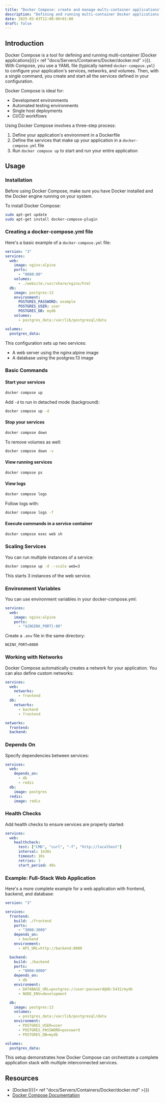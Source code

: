 ```yaml
---
title: "Docker Compose: create and manage multi-container applications"
description: "Defining and running multi-container Docker applications with Docker Compose"
date: 2025-05-03T12:00:00+01:00
draft: false
---
```


## Introduction

Docker Compose is a tool for defining and running multi-container [Docker applications]({{< ref "docs/Servers/Containers/Docker/docker.md" >}}). With Compose, you use a YAML file (typically named `docker-compose.yml`) to configure your application's services, networks, and volumes. Then, with a single command, you create and start all the services defined in your configuration.

Docker Compose is ideal for:

- Development environments
- Automated testing environments
- Single host deployments
- CI/CD workflows

Using Docker Compose involves a three-step process:

1. Define your application's environment in a Dockerfile
2. Define the services that make up your application in a `docker-compose.yml` file
3. Run `docker compose up` to start and run your entire application

## Usage

### Installation

Before using Docker Compose, make sure you have Docker installed and the Docker engine running on your system.

To install Docker Compose:

```bash
sudo apt-get update
sudo apt-get install docker-compose-plugin
```

### Creating a docker-compose.yml file

Here's a basic example of a `docker-compose.yml` file:

```yaml
version: "3"
services:
  web:
    image: nginx:alpine
    ports:
      - "8080:80"
    volumes:
      - ./website:/usr/share/nginx/html
  db:
    image: postgres:13
    environment:
      POSTGRES_PASSWORD: example
      POSTGRES_USER: user
      POSTGRES_DB: mydb
    volumes:
      - postgres_data:/var/lib/postgresql/data

volumes:
  postgres_data:
```

This configuration sets up two services:

- A web server using the nginx:alpine image
- A database using the postgres:13 image

### Basic Commands

#### Start your services

```bash
docker compose up
```

Add `-d` to run in detached mode (background):

```bash
docker compose up -d
```

#### Stop your services

```bash
docker compose down
```

To remove volumes as well:

```bash
docker compose down -v
```

#### View running services

```bash
docker compose ps
```

#### View logs

```bash
docker compose logs
```

Follow logs with:

```bash
docker compose logs -f
```

#### Execute commands in a service container

```bash
docker compose exec web sh
```

### Scaling Services

You can run multiple instances of a service:

```bash
docker compose up -d --scale web=3
```

This starts 3 instances of the web service.

### Environment Variables

You can use environment variables in your docker-compose.yml:

```yaml
services:
  web:
    image: nginx:alpine
    ports:
      - "${NGINX_PORT}:80"
```

Create a `.env` file in the same directory:

```
NGINX_PORT=8080
```

### Working with Networks

Docker Compose automatically creates a network for your application. You can also define custom networks:

```yaml
services:
  web:
    networks:
      - frontend
  db:
    networks:
      - backend
      - frontend

networks:
  frontend:
  backend:
```

### Depends On

Specify dependencies between services:

```yaml
services:
  web:
    depends_on:
      - db
      - redis
  db:
    image: postgres
  redis:
    image: redis
```

### Health Checks

Add health checks to ensure services are properly started:

```yaml
services:
  web:
    healthcheck:
      test: ["CMD", "curl", "-f", "http://localhost"]
      interval: 1m30s
      timeout: 10s
      retries: 3
      start_period: 40s
```

### Example: Full-Stack Web Application

Here's a more complete example for a web application with frontend, backend, and database:

```yaml
version: "3"

services:
  frontend:
    build: ./frontend
    ports:
      - "3000:3000"
    depends_on:
      - backend
    environment:
      - API_URL=http://backend:8000

  backend:
    build: ./backend
    ports:
      - "8000:8000"
    depends_on:
      - db
    environment:
      - DATABASE_URL=postgres://user:password@db:5432/mydb
      - NODE_ENV=development

  db:
    image: postgres:13
    volumes:
      - postgres_data:/var/lib/postgresql/data
    environment:
      - POSTGRES_USER=user
      - POSTGRES_PASSWORD=password
      - POSTGRES_DB=mydb

volumes:
  postgres_data:
```

This setup demonstrates how Docker Compose can orchestrate a complete application stack with multiple interconnected services.

## Resources

- [Docker]({{< ref "docs/Servers/Containers/Docker/docker.md" >}})
- [Docker Compose Documentation](https://docs.docker.com/compose/)
